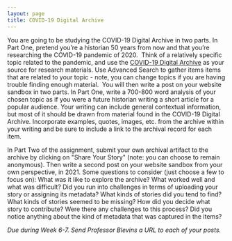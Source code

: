 ```yaml
---
layout: page
title: COVID-19 Digital Archive
---
```


You are going to be studying the COVID-19 Digital Archive in two parts. In Part One, pretend you’re a historian 50 years from now and that you’re researching the COVID-19 pandemic of 2020.  Think of a relatively specific topic related to the pandemic, and use the [COVID-19 Digital Archive](https://covid-19archive.org/s/archive/page/welcome) as your source for research materials. Use Advanced Search to gather items items that are related to your topic - note, you can change topics if you are having trouble finding enough material.  You will then write a post on your website sandbox in two parts. In Part One, write a 700-800 word analysis of your chosen topic as if you were a future historian writing a short article for a popular audience. Your writing can include general contextual information, but most of it should be drawn from material found in the COVID-19 Digital Archive. Incorporate examples, quotes, images, etc. from the archive within your writing and be sure to include a link to the archival record for each item.

In Part Two of the assignment, submit your own archival artifact to the archive by clicking on "Share Your Story" (note: you can choose to remain anonymous). Then write a second post on your website sandbox from your own perspective, in 2021. Some questions to consider (just choose a few to focus on): What was it like to explore the archive? What worked well and what was difficult? Did you run into challenges in terms of uploading your story or assigning its metadata? What kinds of stories did you tend to find? What kinds of stories seemed to be missing? How did you decide what story to contribute? Were there any challenges to this process? Did you notice anything about the kind of metadata that was captured in the items? 

*Due during Week 6-7. Send Professor Blevins a URL to each of your posts.*